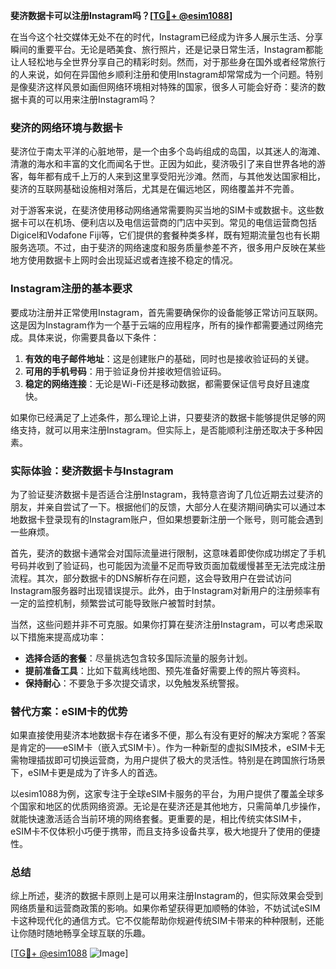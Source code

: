 **斐济数据卡可以注册Instagram吗？[[TG💪+ @esim1088](https://t.me/s/esim1088)]**

在当今这个社交媒体无处不在的时代，Instagram已经成为许多人展示生活、分享瞬间的重要平台。无论是晒美食、旅行照片，还是记录日常生活，Instagram都能让人轻松地与全世界分享自己的精彩时刻。然而，对于那些身在国外或者经常旅行的人来说，如何在异国他乡顺利注册和使用Instagram却常常成为一个问题。特别是像斐济这样风景如画但网络环境相对特殊的国家，很多人可能会好奇：斐济的数据卡真的可以用来注册Instagram吗？

### 斐济的网络环境与数据卡

斐济位于南太平洋的心脏地带，是一个由多个岛屿组成的岛国，以其迷人的海滩、清澈的海水和丰富的文化而闻名于世。正因为如此，斐济吸引了来自世界各地的游客，每年都有成千上万的人来到这里享受阳光沙滩。然而，与其他发达国家相比，斐济的互联网基础设施相对落后，尤其是在偏远地区，网络覆盖并不完善。

对于游客来说，在斐济使用移动网络通常需要购买当地的SIM卡或数据卡。这些数据卡可以在机场、便利店以及电信运营商的门店中买到。常见的电信运营商包括Digicel和Vodafone Fiji等，它们提供的套餐种类多样，既有短期流量包也有长期服务选项。不过，由于斐济的网络速度和服务质量参差不齐，很多用户反映在某些地方使用数据卡上网时会出现延迟或者连接不稳定的情况。

### Instagram注册的基本要求

要成功注册并正常使用Instagram，首先需要确保你的设备能够正常访问互联网。这是因为Instagram作为一个基于云端的应用程序，所有的操作都需要通过网络完成。具体来说，你需要具备以下条件：

1. **有效的电子邮件地址**：这是创建账户的基础，同时也是接收验证码的关键。
2. **可用的手机号码**：用于验证身份并接收短信验证码。
3. **稳定的网络连接**：无论是Wi-Fi还是移动数据，都需要保证信号良好且速度快。

如果你已经满足了上述条件，那么理论上讲，只要斐济的数据卡能够提供足够的网络支持，就可以用来注册Instagram。但实际上，是否能顺利注册还取决于多种因素。

### 实际体验：斐济数据卡与Instagram

为了验证斐济数据卡是否适合注册Instagram，我特意咨询了几位近期去过斐济的朋友，并亲自尝试了一下。根据他们的反馈，大部分人在斐济期间确实可以通过本地数据卡登录现有的Instagram账户，但如果想要新注册一个账号，则可能会遇到一些麻烦。

首先，斐济的数据卡通常会对国际流量进行限制，这意味着即使你成功绑定了手机号码并收到了验证码，也可能因为流量不足而导致页面加载缓慢甚至无法完成注册流程。其次，部分数据卡的DNS解析存在问题，这会导致用户在尝试访问Instagram服务器时出现错误提示。此外，由于Instagram对新用户的注册频率有一定的监控机制，频繁尝试可能导致账户被暂时封禁。

当然，这些问题并非不可克服。如果你打算在斐济注册Instagram，可以考虑采取以下措施来提高成功率：

- **选择合适的套餐**：尽量挑选包含较多国际流量的服务计划。
- **提前准备工具**：比如下载离线地图、预先准备好需要上传的照片等资料。
- **保持耐心**：不要急于多次提交请求，以免触发系统警报。

### 替代方案：eSIM卡的优势

如果直接使用斐济本地数据卡存在诸多不便，那么有没有更好的解决方案呢？答案是肯定的——eSIM卡（嵌入式SIM卡）。作为一种新型的虚拟SIM技术，eSIM卡无需物理插拔即可切换运营商，为用户提供了极大的灵活性。特别是在跨国旅行场景下，eSIM卡更是成为了许多人的首选。

以esim1088为例，这家专注于全球eSIM卡服务的平台，为用户提供了覆盖全球多个国家和地区的优质网络资源。无论是在斐济还是其他地方，只需简单几步操作，就能快速激活适合当前环境的网络套餐。更重要的是，相比传统实体SIM卡，eSIM卡不仅体积小巧便于携带，而且支持多设备共享，极大地提升了使用的便捷性。

### 总结

综上所述，斐济的数据卡原则上是可以用来注册Instagram的，但实际效果会受到网络质量和运营商政策的影响。如果你希望获得更加顺畅的体验，不妨试试eSIM卡这种现代化的通信方式。它不仅能帮助你规避传统SIM卡带来的种种限制，还能让你随时随地畅享全球互联的乐趣。

[[TG💪+ @esim1088](https://t.me/s/esim1088) ![Image](https://i.postimg.cc/4NQfJmqS/Snipaste-2025-05-13-00-14-12.png)]